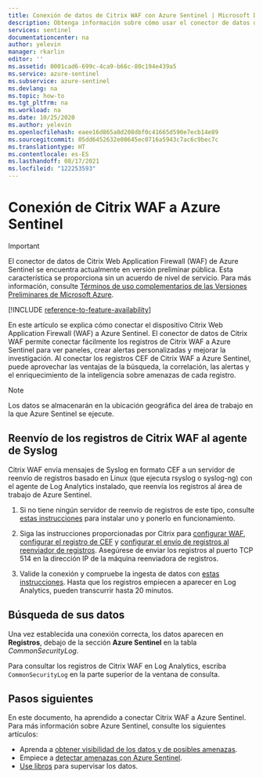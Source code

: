 ```yaml
---
title: Conexión de datos de Citrix WAF con Azure Sentinel | Microsoft Docs
description: Obtenga información sobre cómo usar el conector de datos de Citrix WAF para extraer sus registros en Azure Sentinel. Vea los datos de Citrix WAF en los libros, cree alertas y mejore la investigación.
services: sentinel
documentationcenter: na
author: yelevin
manager: rkarlin
editor: ''
ms.assetid: 0001cad6-699c-4ca9-b66c-80c194e439a5
ms.service: azure-sentinel
ms.subservice: azure-sentinel
ms.devlang: na
ms.topic: how-to
ms.tgt_pltfrm: na
ms.workload: na
ms.date: 10/25/2020
ms.author: yelevin
ms.openlocfilehash: eaee16d865a0d208dbf0c41665d590e7ecb14e89
ms.sourcegitcommit: 05dd6452632e00645ec0716a5943c7ac6c9bec7c
ms.translationtype: HT
ms.contentlocale: es-ES
ms.lasthandoff: 08/17/2021
ms.locfileid: "122253593"
---
```

# <a name="connect-your-citrix-waf-to-azure-sentinel"></a>Conexión de Citrix WAF a Azure Sentinel

> [!IMPORTANT]
> El conector de datos de Citrix Web Application Firewall (WAF) de Azure Sentinel se encuentra actualmente en versión preliminar pública. Esta característica se proporciona sin un acuerdo de nivel de servicio. Para más información, consulte [Términos de uso complementarios de las Versiones Preliminares de Microsoft Azure](https://azure.microsoft.com/support/legal/preview-supplemental-terms/).

[!INCLUDE [reference-to-feature-availability](includes/reference-to-feature-availability.md)]

En este artículo se explica cómo conectar el dispositivo Citrix Web Application Firewall (WAF) a Azure Sentinel. El conector de datos de Citrix WAF permite conectar fácilmente los registros de Citrix WAF a Azure Sentinel para ver paneles, crear alertas personalizadas y mejorar la investigación. Al conectar los registros CEF de Citrix WAF a Azure Sentinel, puede aprovechar las ventajas de la búsqueda, la correlación, las alertas y el enriquecimiento de la inteligencia sobre amenazas de cada registro.

> [!NOTE]
> Los datos se almacenarán en la ubicación geográfica del área de trabajo en la que Azure Sentinel se ejecute.

## <a name="forward-citrix-waf-logs-to-the-syslog-agent"></a>Reenvío de los registros de Citrix WAF al agente de Syslog  

Citrix WAF envía mensajes de Syslog en formato CEF a un servidor de reenvío de registros basado en Linux (que ejecuta rsyslog o syslog-ng) con el agente de Log Analytics instalado, que reenvía los registros al área de trabajo de Azure Sentinel.

1. Si no tiene ningún servidor de reenvío de registros de este tipo, consulte [estas instrucciones](connect-cef-agent.md) para instalar uno y ponerlo en funcionamiento.

1. Siga las instrucciones proporcionadas por Citrix para [configurar WAF](https://support.citrix.com/article/CTX234174), [configurar el registro de CEF](https://support.citrix.com/article/CTX136146) y [configurar el envío de registros al reenviador de registros](https://docs.citrix.com/en-us/citrix-adc/13/system/audit-logging/configuring-audit-logging.html). Asegúrese de enviar los registros al puerto TCP 514 en la dirección IP de la máquina reenviadora de registros.

1. Valide la conexión y compruebe la ingesta de datos con [estas instrucciones](connect-cef-verify.md). Hasta que los registros empiecen a aparecer en Log Analytics, pueden transcurrir hasta 20 minutos.

## <a name="find-your-data"></a>Búsqueda de sus datos

Una vez establecida una conexión correcta, los datos aparecen en **Registros**, debajo de la sección **Azure Sentinel** en la tabla *CommonSecurityLog*.

Para consultar los registros de Citrix WAF en Log Analytics, escriba `CommonSecurityLog` en la parte superior de la ventana de consulta.

## <a name="next-steps"></a>Pasos siguientes

En este documento, ha aprendido a conectar Citrix WAF a Azure Sentinel. Para más información sobre Azure Sentinel, consulte los siguientes artículos:
- Aprenda a [obtener visibilidad de los datos y de posibles amenazas](get-visibility.md).
- Empiece a [detectar amenazas con Azure Sentinel](detect-threats-built-in.md).
- [Use libros](monitor-your-data.md) para supervisar los datos.